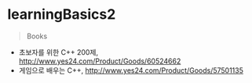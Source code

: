 # learningBasics2
> Books
* 초보자를 위한 C++ 200제, http://www.yes24.com/Product/Goods/60524662
* 게임으로 배우는 C++, http://www.yes24.com/Product/Goods/57501135
